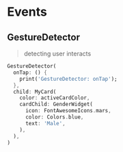 # Events

## GestureDetector
 
> detecting user interacts

```dart
GestureDetector(
  onTap: () {
    print('GestureDetector: onTap');
  },
  child: MyCard(
    color: activeCardColor,
    cardChild: GenderWidget(
      icon: FontAwesomeIcons.mars,
      color: Colors.blue,
      text: 'Male',
    ),
  ),
)
```
